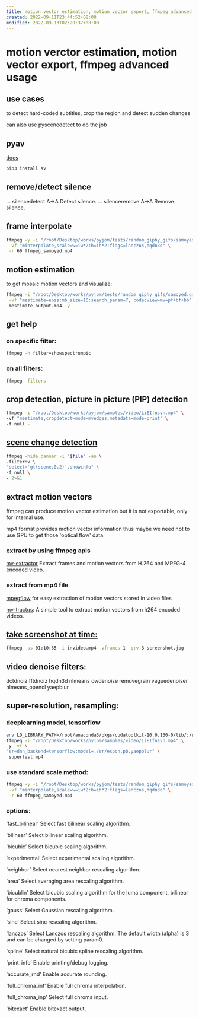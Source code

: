 ```yaml
---
title: motion vector estimation, motion vector export, ffmpeg advanced usage
created: 2022-09-11T23:44:52+08:00
modified: 2022-09-13T02:20:37+08:00
---
```


# motion verctor estimation, motion vector export, ffmpeg advanced usage

## use cases

to detect hard-coded subtitles, crop the region and detect sudden changes

can also use pyscenedetect to do the job

## pyav

[docs](https://pyav.org/docs/stable/)

```bash 
pip3 install av
```

## remove/detect silence

 ... silencedetect     A->A       Detect silence.
 ... silenceremove     A->A       Remove silence.

## frame interpolate

```bash
ffmpeg -y -i "/root/Desktop/works/pyjom/tests/random_giphy_gifs/samoyed.gif" \
 -vf "minterpolate,scale=w=iw*2:h=ih*2:flags=lanczos,hqdn3d" \
 -r 60 ffmpeg_samoyed.mp4
```

## motion estimation

to get mosaic motion vectors and visualize:

```bash
ffmpeg -i "/root/Desktop/works/pyjom/tests/random_giphy_gifs/samoyed.gif" \
 -vf "mestimate=epzs:mb_size=16:search_param=7, codecview=mv=pf+bf+bb"  \
 mestimate_output.mp4 -y
```

## get help
### on specific filter:
```bash
ffmpeg -h filter=showspectrumpic
```
### on all filters:
```bash
ffmpeg -filters
```

## crop detection, picture in picture (PIP) detection

```bash
ffmpeg -i "/root/Desktop/works/pyjom/samples/video/LiEIfnsvn.mp4" \
-vf "mestimate,cropdetect=mode=mvedges,metadata=mode=print" \
-f null -
```

## [scene change detection](https://brontosaurusrex.github.io/2019/03/11/ffmpeg-scene-detection/)

```bash
ffmpeg -hide_banner -i "$file" -an \
-filter:v \
"select='gt(scene,0.2)',showinfo" \
-f null \
- 2>&1
```

## extract motion vectors

ffmpeg can produce motion vector estimation but it is not exportable, only for internal use.

mp4 format provides motion vector information thus maybe we need not to use GPU to get those 'optical flow' data.

### extract by using ffmpeg apis

[mv-extractor](https://github.com/LukasBommes/mv-extractor) Extract frames and motion vectors from H.264 and MPEG-4 encoded video.

### extract from mp4 file

[mpegflow](https://github.com/vadimkantorov/mpegflow) for easy extraction of motion vectors stored in video files

[mv-tractus](https://github.com/jishnujayakumar/MV-Tractus): A simple tool to extract motion vectors from h264 encoded videos.

## [take screenshot at time:](https://write.corbpie.com/taking-screenshot-with-ffmpeg/#:~:text=To%20take%20a%20screenshot%20or%20save%20a%20frame,means%20the%20frame%20number%20at%20the%20time%20specified.)
```bash
ffmpeg -ss 01:10:35 -i invideo.mp4 -vframes 1 -q:v 3 screenshot.jpg

```

## video denoise filters:
dctdnoiz fftdnoiz hqdn3d nlmeans owdenoise removegrain vaguedenoiser nlmeans_opencl yaepblur

## super-resolution, resampling:

### deeplearning model, tensorflow
```bash
env LD_LIBRARY_PATH=/root/anaconda3/pkgs/cudatoolkit-10.0.130-0/lib/:/root/anaconda3/pkgs/cudnn-7.6.5-cuda10.0_0/lib/:$LD_LIBRARY_PATH \
ffmpeg -i "/root/Desktop/works/pyjom/samples/video/LiEIfnsvn.mp4" \
-y -vf \
"sr=dnn_backend=tensorflow:model=./sr/espcn.pb,yaepblur" \
 supertest.mp4
```

### use standard scale method:
```bash
ffmpeg -y -i "/root/Desktop/works/pyjom/tests/random_giphy_gifs/samoyed.gif"\
 -vf "minterpolate,scale=w=iw*2:h=ih*2:flags=lanczos,hqdn3d" \
 -r 60 ffmpeg_samoyed.mp4
```

### options:

‘fast_bilinear’
Select fast bilinear scaling algorithm.

‘bilinear’
Select bilinear scaling algorithm.

‘bicubic’
Select bicubic scaling algorithm.

‘experimental’
Select experimental scaling algorithm.

‘neighbor’
Select nearest neighbor rescaling algorithm.

‘area’
Select averaging area rescaling algorithm.

‘bicublin’
Select bicubic scaling algorithm for the luma component, bilinear for chroma components.

‘gauss’
Select Gaussian rescaling algorithm.

‘sinc’
Select sinc rescaling algorithm.

‘lanczos’
Select Lanczos rescaling algorithm. The default width (alpha) is 3 and can be changed by setting param0.

‘spline’
Select natural bicubic spline rescaling algorithm.

‘print_info’
Enable printing/debug logging.

‘accurate_rnd’
Enable accurate rounding.

‘full_chroma_int’
Enable full chroma interpolation.

‘full_chroma_inp’
Select full chroma input.

‘bitexact’
Enable bitexact output.
